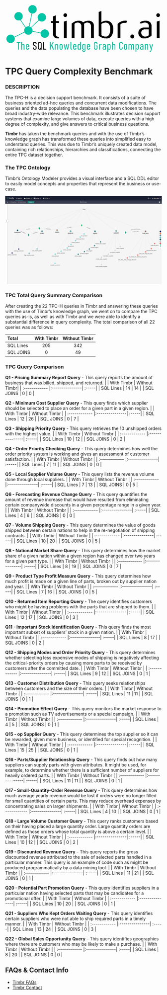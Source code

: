 ![Timbr logo description](Timbr_logo.png)

# TPC Query Complexity Benchmark

### DESCRIPTION
The TPC-H is a decision support benchmark. It consists of a suite of business oriented ad-hoc queries and concurrent data modifications. The queries and the data populating the database have been chosen to have broad industry-wide relevance. This benchmark illustrates decision support systems that examine large volumes of data, execute queries with a high degree of complexity, and give answers to critical business questions.

**Timbr** has taken the benchmark queries and with the use of Timbr’s knowledge graph has transformed these queries into simplified easy to understand queries. This was due to Timbr’s uniquely created data model, containing rich relationships, hierarchies and classifications, connecting the entire TPC dataset together. 

### The TPC Ontology
Timbr’s Ontology Modeler provides a visual interface and a SQL DDL editor to easily model concepts and properties that represent the business or use-case.

![TPC_Ontology](TPC_Ontology.png)

### TPC Total Query Summary Comparison
After creating the 22 TPC-H queries in Timbr and answering these queries with the use of Timbr’s knowledge graph, we went on to compare the TPC queries as-is, as well as with Timbr and we were able to identify a substantial difference in query complexity. The total comparison of all 22 queries was as follows: 

|  **Total** | With Timbr  | Without Timbr |
| :------------ |:---------------:| :-----:|
| SQL Lines     | 205 | 342 |
| SQL JOINS     | 0   | 49  |

### TPC Query Comparison

**Q1 - Pricing Summary Report Query** - This query reports the amount of business that was billed, shipped, and returned.
| | With Timbr  | Without Timbr| 
| :------------ |:---------------| :-----|
| SQL Lines     | 14 | 14 |
| SQL JOINS     | 0   | 0  |

**Q2 - Minimum Cost Supplier Query** - This query finds which supplier should be selected to place an order for a given part in a given region.
| | With Timbr | Without Timbr | 
| :------------ |:---------------| :-----|
| SQL Lines     | 12 | 26 |
| SQL JOINS     | 0   | 7  |

**Q3 - Shipping Priority Query** - This query retrieves the 10 unshipped orders with the highest value.
| | With Timbr  | Without Timbr | 
| :------------ |:---------------| :-----|
| SQL Lines     | 10 | 12 |
| SQL JOINS     | 0   | 2  |

**Q4 - Order Priority Checking Query** - This query determines how well the order priority system is working and gives an assessment of customer satisfaction.
| | With Timbr  | Without Timbr | 
| :------------ |:---------------| :-----|
| SQL Lines     | 7 | 11 |
| SQL JOINS     | 0   | 0  |

**Q5 - Local Supplier Volume Query** - This query lists the revenue volume done through local suppliers.
| | With Timbr  | Without Timbr | 
| :------------ |:---------------| :-----|
| SQL Lines     | 7 | 13 |
| SQL JOINS     | 0   | 5  |

**Q6 - Forecasting Revenue Change Query** - This query quantifies the amount of revenue increase that would have resulted from eliminating certain companywide discounts in a given percentage range in a given year.
| | With Timbr  | Without Timbr | 
| :------------ |:---------------| :-----|
| SQL Lines     | 4 | 6 |
| SQL JOINS     | 0   | 0  |

**Q7 - Volume Shipping Query** - This query determines the value of goods shipped between certain nations to help in the re-negotiation of shipping contracts.
| | With Timbr  | Without Timbr | 
| :------------ |:---------------| :-----|
| SQL Lines     | 10 | 20 |
| SQL JOINS     | 0   | 5  |

**Q8 - National Market Share Query** - This query determines how the market share of a given nation within a given region has changed over two years for a given part type.
| | With Timbr  | Without Timbr | 
| :------------ |:---------------| :-----|
| SQL Lines     | 8 | 19 |
| SQL JOINS     | 0   | 7  |

**Q9 - Product Type Profit Measure Query** - This query determines how much profit is made on a given line of parts, broken out by supplier nation and year.
| | With Timbr  | Without Timbr | 
| :------------ |:---------------| :-----|
| SQL Lines     | 7 | 16 |
| SQL JOINS     | 0   | 5  |

**Q10 - Returned Item Reporting Query** - The query identifies customers who might be having problems with the parts that are shipped to them.
| | With Timbr  | Without Timbr | 
| :------------ |:---------------| :-----|
| SQL Lines     | 12 | 17 |
| SQL JOINS     | 0   | 3  |

**Q11 - Important Stock Identification Query** - This query finds the most important subset of suppliers’ stock in a given nation.
| | With Timbr  | Without Timbr | 
| :------------ |:---------------| :-----|
| SQL Lines     | 8 | 17 |
| SQL JOINS     | 0   | 2  |

**Q12 - Shipping Modes and Order Priority Query** - This query determines whether selecting less expensive modes of shipping is negatively affecting the critical-priority orders by causing more parts to be received by customers after the committed date.
| | With Timbr  | Without Timbr | 
| :------------ |:---------------| :-----|
| SQL Lines     | 9 | 12 |
| SQL JOINS     | 0   | 1  |

**Q13 - Customer Distribution Query** - This query seeks relationships between customers and the size of their orders.
| | With Timbr  | Without Timbr | 
| :------------ |:---------------| :-----|
| SQL Lines     | 11 | 11 |
| SQL JOINS     | 0   | 1  |

**Q14 - Promotion Effect Query** - This query monitors the market response to a promotion such as TV advertisements or a special campaign.
| | With Timbr  | Without Timbr | 
| :------------ |:---------------| :-----|
| SQL Lines     | 4 | 5 |
| SQL JOINS     | 0   | 1  |

**Q15 - op Supplier Query** - This query determines the top supplier so it can be rewarded, given more business, or identified for special recognition.
| | With Timbr  | Without Timbr | 
| :------------ |:---------------| :-----|
| SQL Lines     | 15  | 25 |
| SQL JOINS     | 0   | 1  |

**Q16 - Parts/Supplier Relationship Query** - This query finds out how many suppliers can supply parts with given attributes. It might be used, for example, to determine whether there is a sufficient number of suppliers for heavily ordered parts.
| | With Timbr  | Without Timbr | 
| :------------ |:---------------| :-----|
| SQL Lines     | 11 | 11 |
| SQL JOINS     | 0   | 1  |

**Q17 - Small-Quantity-Order Revenue Query** - This query determines how much average yearly revenue would be lost if orders were no longer filled for small quantities of certain parts. This may reduce overhead expenses by concentrating sales on larger shipments.
| | With Timbr  | Without Timbr | 
| :------------ |:---------------| :-----|
| SQL Lines     | 4 | 10 |
| SQL JOINS     | 0   | 1  |

**Q18 - Large Volume Customer Query** - This query ranks customers based on their having placed a large quantity order. Large quantity orders are defined as those orders whose total quantity is above a certain level.
| | With Timbr  | Without Timbr | 
| :------------ |:---------------| :-----|
| SQL Lines     | 10 | 12 |
| SQL JOINS     | 0   | 2  |

**Q19 - Discounted Revenue Query** - This query reports the gross discounted revenue attributed to the sale of selected parts handled in a particular manner. This query is an example of code such as might be produced programmatically by a data mining tool.
| | With Timbr  | Without Timbr | 
| :------------ |:---------------| :-----|
| SQL Lines     | 11 | 21 |
| SQL JOINS     | 0   | 1  |

**Q20 - Potential Part Promotion Query** - This query identifies suppliers in a particular nation having selected parts that may be candidates for a promotional offer.
| | With Timbr  | Without Timbr | 
| :------------ |:---------------| :-----|
| SQL Lines     | 10 | 20 |
| SQL JOINS     | 0   | 1  |

**Q21 - Suppliers Who Kept Orders Waiting Query** - This query identifies certain suppliers who were not able to ship required parts in a timely manner.
| | With Timbr  | Without Timbr | 
| :------------ |:---------------| :-----|
| SQL Lines     | 13 | 24 |
| SQL JOINS     | 0   | 3  |

**Q22 - Global Sales Opportunity Query** - This query identifies geographies where there are customers who may be likely to make a purchase.
| | With Timbr  | Without Timbr | 
| :------------ |:---------------| :-----|
| SQL Lines     | 8 | 20 |
| SQL JOINS     | 0   | 0  |

## FAQs & Contact Info

* [Timbr FAQs](https://timbr.ai/timbr-faqs/)  
* [Timbr Contact](https://timbr.ai/contact/)
